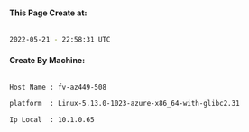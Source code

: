 
   
#### This Page Create at:

```bash

2022-05-21 - 22:58:31 UTC

```

#### Create By Machine:

```bash

Host Name : fv-az449-508

platform  : Linux-5.13.0-1023-azure-x86_64-with-glibc2.31

Ip Local  : 10.1.0.65

```

